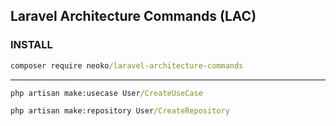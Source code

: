 ## Laravel Architecture Commands (LAC)

### INSTALL
```cmd
composer require neoko/laravel-architecture-commands
```

<hr>

```cmd
php artisan make:usecase User/CreateUseCase
```
```cmd
php artisan make:repository User/CreateRepository
```
